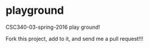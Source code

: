# playground
CSC340-03-spring-2016 play ground!

Fork this project, add to it, and send me a pull request!!!
